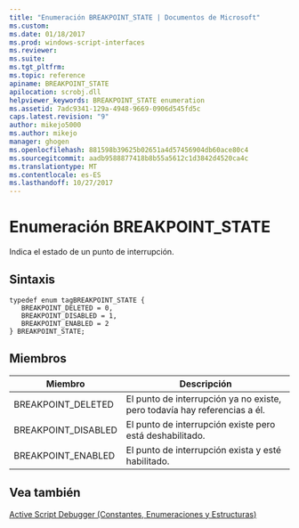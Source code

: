 ```yaml
---
title: "Enumeración BREAKPOINT_STATE | Documentos de Microsoft"
ms.custom: 
ms.date: 01/18/2017
ms.prod: windows-script-interfaces
ms.reviewer: 
ms.suite: 
ms.tgt_pltfrm: 
ms.topic: reference
apiname: BREAKPOINT_STATE
apilocation: scrobj.dll
helpviewer_keywords: BREAKPOINT_STATE enumeration
ms.assetid: 7adc9341-129a-4948-9669-0906d545fd5c
caps.latest.revision: "9"
author: mikejo5000
ms.author: mikejo
manager: ghogen
ms.openlocfilehash: 881598b39625b02651a4d57456904db60ace80c4
ms.sourcegitcommit: aadb9588877418b8b55a5612c1d3842d4520ca4c
ms.translationtype: MT
ms.contentlocale: es-ES
ms.lasthandoff: 10/27/2017
---
```

# <a name="breakpointstate-enumeration"></a>Enumeración BREAKPOINT_STATE
Indica el estado de un punto de interrupción.  
  
## <a name="syntax"></a>Sintaxis  
  
```  
typedef enum tagBREAKPOINT_STATE {  
   BREAKPOINT_DELETED = 0,  
   BREAKPOINT_DISABLED = 1,  
   BREAKPOINT_ENABLED = 2  
} BREAKPOINT_STATE;  
```  
  
## <a name="members"></a>Miembros  
  
|Miembro|Descripción|  
|------------|-----------------|  
|BREAKPOINT_DELETED|El punto de interrupción ya no existe, pero todavía hay referencias a él.|  
|BREAKPOINT_DISABLED|El punto de interrupción existe pero está deshabilitado.|  
|BREAKPOINT_ENABLED|El punto de interrupción exista y esté habilitado.|  
  
## <a name="see-also"></a>Vea también  
 [Active Script Debugger (Constantes, Enumeraciones y Estructuras)](../../winscript/reference/active-script-debugger-constants-enumerations-and-structures.md)